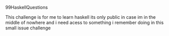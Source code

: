 99HaskellQuestions

This challenge is for me to learn haskell its only public in case im in the middle of nowhere and i need acess to something i remember doing in this small issue challenge
